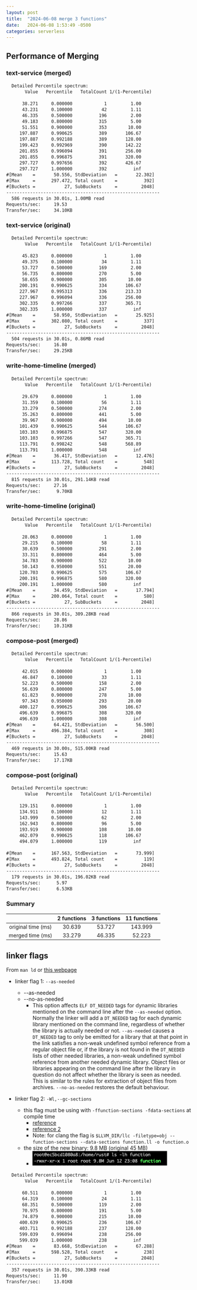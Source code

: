```yaml
---
layout: post
title:  "2024-06-08 merge 3 functions"
date:   2024-06-08 1:53:49 -0500
categories: serverless
---
```

## Performance of Merging

### text-service (merged)

```
  Detailed Percentile spectrum:
       Value   Percentile   TotalCount 1/(1-Percentile)

      38.271     0.000000            1         1.00
      43.231     0.100000           42         1.11
      46.335     0.500000          196         2.00
      49.183     0.800000          315         5.00
      51.551     0.900000          353        10.00
     197.887     0.990625          389       106.67
     197.887     0.992188          389       128.00
     199.423     0.992969          390       142.22
     201.855     0.996094          391       256.00
     201.855     0.996875          391       320.00
     297.727     0.997656          392       426.67
     297.727     1.000000          392          inf
#[Mean    =       50.556, StdDeviation   =       22.302]
#[Max     =      297.472, Total count    =          392]
#[Buckets =           27, SubBuckets     =         2048]
----------------------------------------------------------
  586 requests in 30.01s, 1.00MB read
Requests/sec:     19.53
Transfer/sec:     34.10KB
```

### text-service (original)

```
  Detailed Percentile spectrum:
       Value   Percentile   TotalCount 1/(1-Percentile)

      45.823     0.000000            1         1.00
      49.375     0.100000           34         1.11
      53.727     0.500000          169         2.00
      56.735     0.800000          270         5.00
      58.655     0.900000          305        10.00
     200.191     0.990625          334       106.67
     227.967     0.995313          336       213.33
     227.967     0.996094          336       256.00
     302.335     0.997266          337       365.71
     302.335     1.000000          337          inf
#[Mean    =       58.950, StdDeviation   =       25.925]
#[Max     =      302.080, Total count    =          337]
#[Buckets =           27, SubBuckets     =         2048]
----------------------------------------------------------
  504 requests in 30.01s, 0.86MB read
Requests/sec:     16.80
Transfer/sec:     29.25KB
```



### write-home-timeline (merged)

```
  Detailed Percentile spectrum:
       Value   Percentile   TotalCount 1/(1-Percentile)

      29.679     0.000000            1         1.00
      31.359     0.100000           56         1.11
      33.279     0.500000          274         2.00
      35.263     0.800000          441         5.00
      39.967     0.900000          494        10.00
     101.439     0.990625          544       106.67
     103.103     0.996875          547       320.00
     103.103     0.997266          547       365.71
     113.791     0.998242          548       568.89
     113.791     1.000000          548          inf
#[Mean    =       36.417, StdDeviation   =       12.476]
#[Max     =      113.728, Total count    =          548]
#[Buckets =           27, SubBuckets     =         2048]
----------------------------------------------------------
  815 requests in 30.01s, 291.14KB read
Requests/sec:     27.16
Transfer/sec:      9.70KB
```

### write-home-timeline (original)

```
  Detailed Percentile spectrum:
       Value   Percentile   TotalCount 1/(1-Percentile)

      28.063     0.000000            1         1.00
      29.215     0.100000           58         1.11
      30.639     0.500000          291         2.00
      33.311     0.800000          464         5.00
      34.783     0.900000          522        10.00
      50.143     0.950000          551        20.00
     120.703     0.990625          575       106.67
     200.191     0.996875          580       320.00
     200.191     1.000000          580          inf
#[Mean    =       34.459, StdDeviation   =       17.794]
#[Max     =      200.064, Total count    =          580]
#[Buckets =           27, SubBuckets     =         2048]
----------------------------------------------------------
  866 requests in 30.01s, 309.28KB read
Requests/sec:     28.86
Transfer/sec:     10.31KB
```


### compose-post (merged)

```
  Detailed Percentile spectrum:
       Value   Percentile   TotalCount 1/(1-Percentile)

      42.015     0.000000            1         1.00
      46.847     0.100000           33         1.11
      52.223     0.500000          158         2.00
      56.639     0.800000          247         5.00
      61.823     0.900000          278        10.00
      97.343     0.950000          293        20.00
     400.127     0.990625          306       106.67
     496.639     0.996875          308       320.00
     496.639     1.000000          308          inf
#[Mean    =       64.421, StdDeviation   =       56.500]
#[Max     =      496.384, Total count    =          308]
#[Buckets =           27, SubBuckets     =         2048]
----------------------------------------------------------
  469 requests in 30.00s, 515.00KB read
Requests/sec:     15.63                                                                                   Transfer/sec:     17.17KB
```

### compose-post (original)

```
  Detailed Percentile spectrum:
       Value   Percentile   TotalCount 1/(1-Percentile)
 
     129.151     0.000000            1         1.00
     134.911     0.100000           12         1.11
     143.999     0.500000           62         2.00
     162.943     0.800000           96         5.00
     193.919     0.900000          108        10.00
     462.079     0.990625          118       106.67
     494.079     1.000000          119          inf

#[Mean    =      167.563, StdDeviation   =       73.999]
#[Max     =      493.824, Total count    =          119]
#[Buckets =           27, SubBuckets     =         2048]
----------------------------------------------------------
  179 requests in 30.01s, 196.02KB read
Requests/sec:      5.97
Transfer/sec:      6.53KB
```


### Summary

|        | 2 functions | 3 functions | 11 functions |
| :----: | :----: | :----: | :----: |
| original time (ms) | 30.639 | 53.727 | 143.999 |
| merged time (ms) | 33.279 | 46.335 | 52.223 |


## linker flags

From `man ld` or [this webpage](https://www.man7.org/linux/man-pages/man1/ld.1.html)

- linker flag 1: `--as-needed`
  + --as-needed
  + --no-as-needed
    * This option affects `ELF DT_NEEDED` tags for dynamic libraries mentioned on the command line after the `--as-needed` option. Normally the linker will add a `DT_NEEDED` tag for each dynamic library mentioned on the command line, regardless of whether the library is actually needed or not.  `--as-needed` causes a `DT_NEEDED` tag to only be emitted for a library that at that point in the link satisfies a non-weak undefined symbol reference from a regular object file or, if the library is not found in the `DT_NEEDED` lists of other needed libraries, a non-weak undefined symbol reference from another needed dynamic library.  Object files or libraries appearing on the command line after the library in question do not affect whether the library is seen as needed.  This is similar to the rules for extraction of object files from archives. `--no-as-needed` restores the default behaviour.


- linker flag 2: `-Wl,--gc-sections`
  + this flag must be using with `-ffunction-sections -fdata-sections` at compile time
    * [reference](https://gcc.gnu.org/onlinedocs/gnat_ugn/Compilation-options.html)
    * [reference 2](https://stackoverflow.com/questions/18115598/how-to-remove-all-unused-symbols-from-a-shared-library)
    * Note: for clang the flag is `$LLVM_DIR/llc -filetype=obj --function-sections --data-sections function.ll -o function.o` 
  + the size of the new binary: 9.8 MB (original 45 MB)
    * ![s1](/assets/2024-06-08/s1.png)

```
  Detailed Percentile spectrum:
       Value   Percentile   TotalCount 1/(1-Percentile)

      60.511     0.000000            1         1.00
      64.319     0.100000           24         1.11
      68.351     0.500000          119         2.00
      70.975     0.800000          191         5.00
      74.879     0.900000          215        10.00
     400.639     0.990625          236       106.67
     403.711     0.992188          237       128.00
     599.039     0.996094          238       256.00
     599.039     1.000000          238          inf
#[Mean    =       83.668, StdDeviation   =       67.288]
#[Max     =      598.528, Total count    =          238]
#[Buckets =           27, SubBuckets     =         2048]
----------------------------------------------------------
  357 requests in 30.01s, 390.33KB read
Requests/sec:     11.90
Transfer/sec:     13.01KB
```

